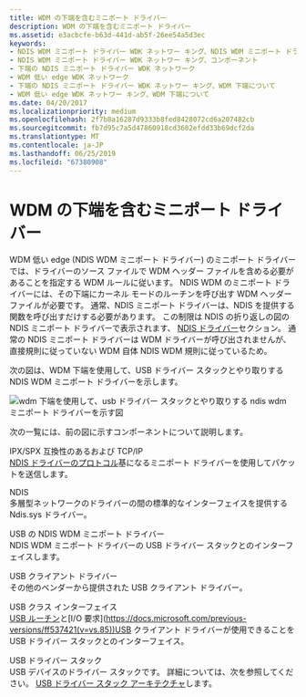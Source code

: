 ```yaml
---
title: WDM の下端を含むミニポート ドライバー
description: WDM の下端を含むミニポート ドライバー
ms.assetid: e3acbcfe-b63d-441d-ab5f-26ee54a5d3ec
keywords:
- NDIS WDM ミニポート ドライバー WDK ネットワー キング、NDIS WDM ミニポート ドライバーについて
- NDIS WDM ミニポート ドライバー WDK ネットワー キング、コンポーネント
- 下端の NDIS ミニポート ドライバー WDK ネットワーク
- WDM 低い edge WDK ネットワーク
- 下端の NDIS ミニポート ドライバー WDK ネットワー キング、WDM 下端について
- WDM 低い edge WDK ネットワー キング、WDM 下端について
ms.date: 04/20/2017
ms.localizationpriority: medium
ms.openlocfilehash: 2f7b8a16287d9333b8fed8428072cd6a207482cb
ms.sourcegitcommit: fb7d95c7a5d47860918cd3602efdd33b69dcf2da
ms.translationtype: MT
ms.contentlocale: ja-JP
ms.lasthandoff: 06/25/2019
ms.locfileid: "67380908"
---
```

# <a name="miniport-driver-with-a-wdm-lower-edge"></a>WDM の下端を含むミニポート ドライバー





WDM 低い edge (NDIS WDM ミニポート ドライバー) のミニポート ドライバーでは、ドライバーのソース ファイルで WDM ヘッダー ファイルを含める必要があることを指定する WDM ルールに従います。 NDIS WDM のミニポート ドライバーには、その下端にカーネル モードのルーチンを呼び出す WDM ヘッダー ファイルが必要です。 通常、NDIS ミニポート ドライバーは、NDIS を提供する関数を呼び出すだけする必要があります。 この制限は NDIS の折り返しの図の NDIS ミニポート ドライバーで表示されます、 [NDIS ドライバー](ndis-drivers.md)セクション。 通常の NDIS ミニポート ドライバーは WDM ドライバーが呼び出されませんが、直接規則に従っていない WDM 自体 NDIS WDM 規則に従っているため。

次の図は、WDM 下端を使用して、USB ドライバー スタックとやり取りする NDIS WDM ミニポート ドライバーを示します。

![wdm 下端を使用して、usb ドライバー スタックとやり取りする ndis wdm ミニポート ドライバーを示す図](images/nonndslo.png)

次の一覧には、前の図に示すコンポーネントについて説明します。

<a href="" id="ipx-spx-compatible-and-tcp-ip"></a>IPX/SPX 互換性のあるおよび TCP/IP  
[NDIS ドライバーのプロトコル](ndis-protocol-drivers.md)基になるミニポート ドライバーを使用してパケットを送信します。

<a href="" id="ndis"></a>NDIS  
多層型ネットワークのドライバーの間の標準的なインターフェイスを提供する Ndis.sys ドライバー。

<a href="" id="ndis-wdm-miniport-driver-for-usb"></a>USB の NDIS WDM ミニポート ドライバー  
NDIS WDM ミニポート ドライバーの USB ドライバー スタックとのインターフェイスします。

<a href="" id="usb-client-drivers"></a>USB クライアント ドライバー  
その他のベンダーから提供された USB クライアント ドライバー。

<a href="" id="usb-class-interface"></a>USB クラス インターフェイス  
[USB ルーチン](https://docs.microsoft.com/previous-versions/windows/hardware/drivers/ff540046(v=vs.85))と[I/O 要求](https://docs.microsoft.com/previous-versions/ff537421(v=vs.85))USB クライアント ドライバーが使用できることを USB ドライバー スタックとのインターフェイス。

<a href="" id="usb-driver-stack"></a>USB ドライバー スタック  
USB デバイスのドライバー スタックです。 詳細については、次を参照してください。 [USB ドライバー スタック アーキテクチャ](https://docs.microsoft.com/windows-hardware/drivers/ddi/content/index)します。

 

 





